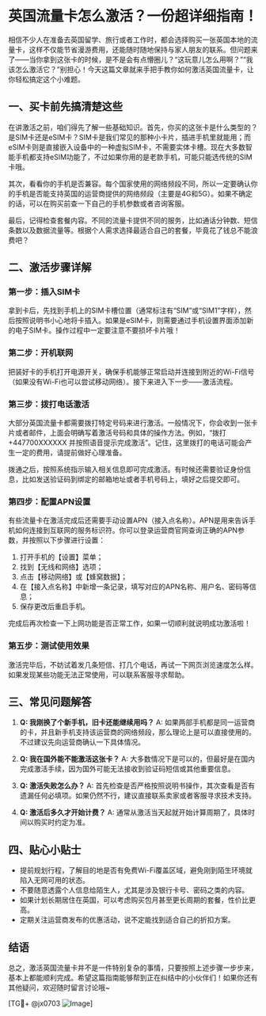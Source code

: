 # 英国流量卡怎么激活？一份超详细指南！

相信不少人在准备去英国留学、旅行或者工作时，都会选择购买一张英国本地的流量卡，这样不仅能节省漫游费用，还能随时随地保持与家人朋友的联系。但问题来了——当你拿到这张卡的时候，是不是会有点懵圈儿？“这玩意儿怎么用啊？”“我该怎么激活它？”别担心！今天这篇文章就来手把手教你如何激活英国流量卡，让你轻松搞定这个小难题。

## 一、买卡前先搞清楚这些

在讲激活之前，咱们得先了解一些基础知识。首先，你买的这张卡是什么类型的？是SIM卡还是eSIM卡？SIM卡是我们常见的那种小卡片，插进手机里就能用；而eSIM卡则是直接嵌入设备中的一种虚拟SIM卡，不需要实体卡槽。现在大多数智能手机都支持eSIM功能了，不过如果你用的是老款手机，可能只能选传统的SIM卡哦。

其次，看看你的手机是否兼容。每个国家使用的网络频段不同，所以一定要确认你的手机是否能支持英国的运营商提供的网络频段（主要是4G和5G）。如果不确定的话，可以在购买前查一下自己的手机参数或者咨询客服。

最后，记得检查套餐内容。不同的流量卡提供不同的服务，比如通话分钟数、短信条数以及数据流量等。根据个人需求选择最适合自己的套餐，毕竟花了钱总不能浪费吧？

## 二、激活步骤详解

### 第一步：插入SIM卡
拿到卡后，先找到手机上的SIM卡槽位置（通常标注有“SIM”或“SIM1”字样），然后按照说明书小心地将卡插入。如果是eSIM卡，则需要通过手机设置界面添加新的电子SIM卡。操作过程中一定要注意不要损坏卡片哦！

### 第二步：开机联网
把装好卡的手机打开电源开关，确保手机能够正常启动并连接到附近的Wi-Fi信号（如果没有Wi-Fi也可以尝试移动网络）。接下来进入下一步——激活流程。

### 第三步：拨打电话激活
大部分英国流量卡都需要拨打特定号码来进行激活。一般情况下，你会收到一张卡片或者邮件，上面会明确写着激活号码和具体的操作方法。例如，“拨打 +447700XXXXXX 并按照语音提示完成激活”。记住，这里拨打的电话可能会产生一定的费用，请提前做好心理准备。

拨通之后，按照系统指示输入相关信息即可完成激活。有时候还需要验证身份信息，比如发送验证码到绑定的邮箱地址或者手机号码上，填好之后提交即可。

### 第四步：配置APN设置
有些流量卡在激活完成后还需要手动设置APN（接入点名称）。APN是用来告诉手机如何连接到互联网的服务标识符。你可以登录运营商官网查询正确的APN参数，并按照以下步骤进行设置：

1. 打开手机的【设置】菜单；
2. 找到【无线和网络】选项；
3. 点击【移动网络】或【蜂窝数据】；
4. 在【接入点名称】中新增一条记录，填写对应的APN名称、用户名、密码等信息；
5. 保存更改后重启手机。

完成后再次检查一下上网功能是否正常工作，如果一切顺利就说明成功激活啦！

### 第五步：测试使用效果
激活完毕后，不妨试着发几条短信、打几个电话，再试一下网页浏览速度怎么样。如果发现某些功能无法正常使用，可以联系客服寻求帮助。

## 三、常见问题解答

1. **Q: 我刚换了个新手机，旧卡还能继续用吗？**
   A: 如果两部手机都是同一运营商的卡，并且新手机支持该运营商的网络频段，那么理论上是可以直接使用的。不过建议先向运营商确认一下具体情况。

2. **Q: 我在国外能不能激活这张卡？**
   A: 大多数情况下是可以的，但最好是在国内完成激活手续，因为国外可能无法接收到验证码短信或其他重要信息。

3. **Q: 激活失败怎么办？**
   A: 首先检查是否严格按照说明书操作，其次查看是否有遗漏任何必填项。如果仍然不行，建议直接联系卖家或者客服寻求技术支持。

4. **Q: 激活后多久才开始计费？**
   A: 通常从激活当天起就开始计算周期了，具体时间以购买时约定为准。

## 四、贴心小贴士

- 提前规划行程，了解目的地是否有免费Wi-Fi覆盖区域，避免刚到陌生环境就陷入无网可用的状态。
- 不要随意透露个人信息给陌生人，尤其是涉及银行卡号、密码之类的内容。
- 如果计划长期居住在英国，可以考虑购买包月甚至更长周期的套餐，性价比更高。
- 定期关注运营商发布的优惠活动，说不定能找到适合自己的折扣方案。

## 结语

总之，激活英国流量卡并不是一件特别复杂的事情，只要按照上述步骤一步步来，基本上都能顺利完成。希望这篇指南能够帮到正在纠结中的小伙伴们！如果你还有其他疑问，欢迎随时留言讨论哦~

[TG💪+ @jx0703 ![Image](https://github.com/user-attachments/assets/dbca1d08-cadb-493c-b0ec-ad6f7a83f270)]